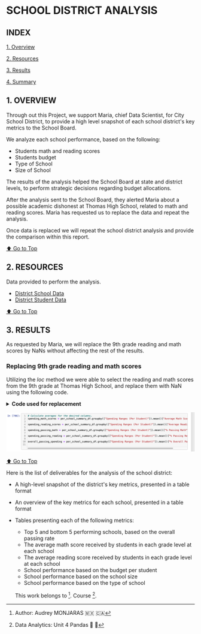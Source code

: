# **SCHOOL DISTRICT ANALYSIS**

## **INDEX**

[1. Overview](#1-overview)

[2. Resources](#2-resources)

[3. Results](#3-results)

[4. Summary](#4-summary)


## **1. OVERVIEW**
Through out this Project, we support Maria, chief Data Scientist, for City School District, to provide a high level snapshot of each school district's key metrics to the School Board.

We analyze each school performance, based on the following:
- Students math and reading scores
- Students budget
- Type of School
- Size of School

The results of the analysis helped the School Board at state and district levels, to perform strategic decisions regarding budget allocations.

After the analysis sent to the School Board, they alerted Maria about a possible academic dishonest at Thomas High School, related to math and reading scores. Maria has requested us to replace the data and repeat the analysis.

Once data is replaced we will repeat the school district analysis and provide the comparison within this report.

[:arrow_up: Go to Top](#index)

## **2. RESOURCES**
Data provided to perform the analysis.
- [District School Data](https://github.com/amonjaras/School_District_Analysis/blob/main/Resources/schools_complete.csv)
- [District Student Data](https://github.com/amonjaras/School_District_Analysis/blob/main/Resources/students_complete.csv)

[:arrow_up: Go to Top](#index)

## **3. RESULTS**
As requested by Maria, we will replace the 9th grade reading and math scores by NaNs without affecting the rest of the results.

### **Replacing 9th grade reading and math scores**
Utilizing the *loc* method we were able to select the reading and math scores from the 9th grade at Thomas High School, and replace them with NaN using the following code.

<details><summary><b>Code used for replacement</b></summary>
<p>

```
# Reading score
student_data_df.loc[(student_data_df["school_name"] == "Thomas High School") &
                    (student_data_df["grade"] == "9th"), "reading_score"] = np.nan

# Math score
student_data_df.loc[(student_data_df["school_name"] == "Thomas High School") &
                                     (student_data_df["grade"] == "9th"), "math_score"] = np.nan

# Checking the Results
student_data_df[(student_data_df["school_name"] == "Thomas High School") & (student_data_df["grade"] == "9th")]
```
</p>
</details>

![9th grade replacement](https://github.com/amonjaras/School_District_Analysis/blob/main/Images/ninth_replacement.png)

[:arrow_up: Go to Top](#index)

Here is the list of deliverables for the analysis of the school district:

- A high-level snapshot of the district's key metrics, presented in a table format
- An overview of the key metrics for each school, presented in a table format
- Tables presenting each of the following metrics:
  - Top 5 and bottom 5 performing schools, based on the overall passing rate
  - The average math score received by students in each grade level at each school
  - The average reading score received by students in each grade level at each school
  - School performance based on the budget per student
  - School performance based on the school size
  - School performance based on the type of school


  This work belongs to [^1].
  Course [^2].
  [^note]:
  [^1]: Author: Audrey MONJARAS :mexico: :canada:
  [^2]: Data Analytics: Unit 4 Pandas :snake: :panda_face:
